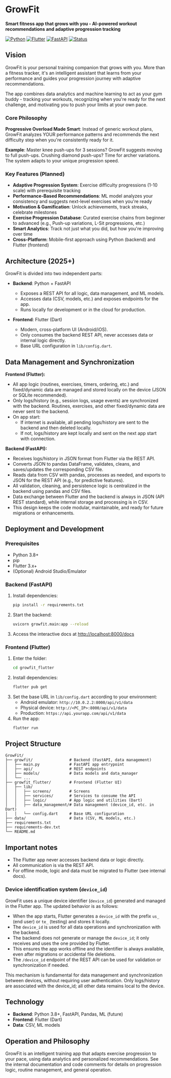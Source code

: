 # GrowFit

**Smart fitness app that grows with you - AI-powered workout recommendations and adaptive progression tracking**

[![Python](https://img.shields.io/badge/Python-3.8%2B-blue.svg)](https://python.org)
[![Flutter](https://img.shields.io/badge/Flutter-UI%20Framework-blue.svg)](https://flutter.dev)
[![FastAPI](https://img.shields.io/badge/FastAPI-Backend-green.svg)](https://fastapi.tiangolo.com)
[![Status](https://img.shields.io/badge/Status-In%20Development-yellow.svg)](https://github.com)

## Vision

GrowFit is your personal training companion that grows with you. More than a fitness tracker, it's an intelligent assistant that learns from your performance and guides your progression journey with adaptive recommendations.

The app combines data analytics and machine learning to act as your gym buddy - tracking your workouts, recognizing when you're ready for the next challenge, and motivating you to push your limits at your own pace.

### Core Philosophy

**Progressive Overload Made Smart**: Instead of generic workout plans, GrowFit analyzes YOUR performance patterns and recommends the next difficulty step when you're consistently ready for it.

**Example**: Master knee push-ups for 3 sessions? GrowFit suggests moving to full push-ups. Crushing diamond push-ups? Time for archer variations. The system adapts to your unique progression speed.

### Key Features (Planned)

- **Adaptive Progression System**: Exercise difficulty progressions (1-10 scale) with prerequisite tracking
- **Performance-Based Recommendations**: ML model analyzes your consistency and suggests next-level exercises when you're ready
- **Motivation & Gamification**: Unlock achievements, track streaks, celebrate milestones
- **Exercise Progression Database**: Curated exercise chains from beginner to advanced (e.g., Push-up variations, L-Sit progressions, etc.)
- **Smart Analytics**: Track not just what you did, but how you're improving over time
- **Cross-Platform**: Mobile-first approach using Python (backend) and Flutter (frontend)

## Architecture (2025+)

GrowFit is divided into two independent parts:

- **Backend**: Python + FastAPI
  - Exposes a REST API for all logic, data management, and ML models.
  - Accesses data (CSV, models, etc.) and exposes endpoints for the app.
  - Runs locally for development or in the cloud for production.

- **Frontend**: Flutter (Dart)
  - Modern, cross-platform UI (Android/iOS).
  - Only consumes the backend REST API, never accesses data or internal logic directly.
  - Base URL configuration in `lib/config.dart`.

## Data Management and Synchronization

**Frontend (Flutter):**
- All app logic (routines, exercises, timers, ordering, etc.) and fixed/dynamic data are managed and stored locally on the device (JSON or SQLite recommended).
- Only logs/history (e.g., session logs, usage events) are synchronized with the backend. Routines, exercises, and other fixed/dynamic data are never sent to the backend.
- On app start:
   - If internet is available, all pending logs/history are sent to the backend and then deleted locally.
   - If not, logs/history are kept locally and sent on the next app start with connection.

**Backend (FastAPI):**
- Receives logs/history in JSON format from Flutter via the REST API.
- Converts JSON to pandas DataFrame, validates, cleans, and saves/updates the corresponding CSV file.
- Reads data from CSV with pandas, processes as needed, and exports to JSON for the REST API (e.g., for predictive features).
- All validation, cleaning, and persistence logic is centralized in the backend using pandas and CSV files.
- Data exchange between Flutter and the backend is always in JSON (API REST standard), while internal storage and processing is in CSV.
- This design keeps the code modular, maintainable, and ready for future migrations or enhancements.
## Deployment and Development

### Prerequisites
- Python 3.8+
- pip
- Flutter 3.x+
- (Optional) Android Studio/Emulator

### Backend (FastAPI)
1. Install dependencies:
   ```bash
   pip install -r requirements.txt
   ```
2. Start the backend:
   ```bash
   uvicorn growfit.main:app --reload
   ```
3. Access the interactive docs at [http://localhost:8000/docs](http://localhost:8000/docs)

### Frontend (Flutter)
1. Enter the folder:
   ```bash
   cd growfit_flutter
   ```
2. Install dependencies:
   ```bash
   flutter pub get
   ```
3. Set the base URL in `lib/config.dart` according to your environment:
   - Android emulator: `http://10.0.2.2:8000/api/v1/data`
   - Physical device: `http://<PC_IP>:8000/api/v1/data`
   - Production: `https://api.yourapp.com/api/v1/data`
4. Run the app:
   ```bash
   flutter run
   ```

## Project Structure

```
GrowFit/
├── growfit/                # Backend (FastAPI, data management)
│   ├── main.py             # FastAPI app entrypoint
│   ├── api/                # REST endpoints
│   ├── models/             # Data models and data_manager
│   └── ...
├── growfit_flutter/        # Frontend (Flutter UI)
│   ├── lib/
│   │   ├── screens/        # Screens
│   │   ├── services/       # Services to consume the API
│   │   ├── logic/          # App logic and utilities (Dart)
│   │   ├── data_management/# Data management (device_id, etc. in Dart)
│   │   └── config.dart     # Base URL configuration
├── data/                   # Data (CSV, ML models, etc.)
├── requirements.txt
├── requirements-dev.txt
└── README.md
```

## Important notes
- The Flutter app never accesses backend data or logic directly.
- All communication is via the REST API.
- For offline mode, logic and data must be migrated to Flutter (see internal docs).

### Device identification system (`device_id`)

GrowFit uses a unique device identifier (`device_id`) generated and managed in the Flutter app. The updated behavior is as follows:

- When the app starts, Flutter generates a `device_id` with the prefix `us_` (end user) or `te_` (testing) and stores it locally.
- The `device_id` is used for all data operations and synchronization with the backend.
- The backend does not generate or manage the `device_id`; it only receives and uses the one provided by Flutter.
- This ensures the app works offline and the identifier is always available, even after migrations or accidental file deletions.
- The `/device_id` endpoint of the REST API can be used for validation or synchronization if needed.

This mechanism is fundamental for data management and synchronization between devices, without requiring user authentication. Only logs/history are associated with the device_id; all other data remains local to the device.

## Technology
- **Backend**: Python 3.8+, FastAPI, Pandas, ML (future)
- **Frontend**: Flutter (Dart)
- **Data**: CSV, ML models

## Operation and Philosophy

GrowFit is an intelligent training app that adapts exercise progression to your pace, using data analytics and personalized recommendations. See the internal documentation and code comments for details on progression logic, routine management, and general operation.

